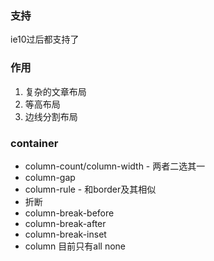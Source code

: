 ### 支持
ie10过后都支持了
### 作用
1. 复杂的文章布局
2. 等高布局
2. 边线分割布局
### container
- column-count/column-width - 两者二选其一
- column-gap
- column-rule - 和border及其相似
- 折断
 - column-break-before
 - column-break-after
 - column-break-inset
- column 目前只有all none